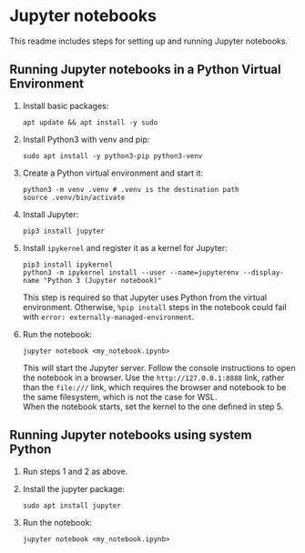 # Jupyter notebooks

This readme includes steps for setting up and running Jupyter notebooks.

## Running Jupyter notebooks in a Python Virtual Environment

1. Install basic packages:

   ```
   apt update && apt install -y sudo
   ```

2. Install Python3 with venv and pip:

   ```
   sudo apt install -y python3-pip python3-venv
   ```

3. Create a Python virtual environment and start it:

   ```
   python3 -m venv .venv # .venv is the destination path
   source .venv/bin/activate
   ```

4. Install Jupyter:
   ```
   pip3 install jupyter
   ```

5. Install `ipykernel` and register it as a kernel for Jupyter:
   ```
   pip3 install ipykernel
   python3 -m ipykernel install --user --name=jupyterenv --display-name "Python 3 (Jupyter notebook)"
   ```

   This step is required so that Jupyter uses Python from the virtual environment. Otherwise, `%pip install` steps
   in the notebook could fail with `error: externally-managed-environment`.

6. Run the notebook:
   ```
   jupyter notebook <my_notebook.ipynb>
   ```
   This will start the Jupyter server. Follow the console instructions to open the notebook in a browser.
   Use the `http://127.0.0.1:8888` link, rather than the `file:///` link, which requires the browser and
   notebook to be the same filesystem, which is not the case for WSL.  
   When the notebook starts, set the kernel to the one defined in step 5.

## Running Jupyter notebooks using system Python

1. Run steps 1 and 2 as above.

2. Install the jupyter package:
   ```
   sudo apt install jupyter
   ```

3. Run the notebook:
   ```
   jupyter notebook <my_notebook.ipynb>
   ```
